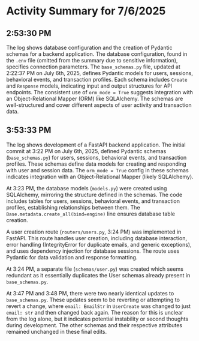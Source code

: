 # Activity Summary for 7/6/2025

## 2:53:30 PM
The log shows database configuration and the creation of Pydantic schemas for a backend application.  The database configuration, found in the `.env` file (omitted from the summary due to sensitive information), specifies connection parameters.  The `base_schemas.py` file, updated at 2:22:37 PM on July 6th, 2025, defines Pydantic models for users, sessions, behavioral events, and transaction profiles.  Each schema includes `Create` and `Response` models, indicating input and output structures for API endpoints.  The consistent use of `orm_mode = True` suggests integration with an Object-Relational Mapper (ORM) like SQLAlchemy.  The schemas are well-structured and cover different aspects of user activity and transaction data.


## 3:53:33 PM
The log shows development of a FastAPI backend application.  The initial commit at 3:22 PM on July 6th, 2025, defined Pydantic schemas (`base_schemas.py`) for users, sessions, behavioral events, and transaction profiles. These schemas define data models for creating and responding with user and session data.  The `orm_mode = True` config in these schemas indicates integration with an Object-Relational Mapper (likely SQLAlchemy).

At 3:23 PM, the database models (`models.py`) were created using SQLAlchemy, mirroring the structure defined in the schemas.  The code includes tables for users, sessions, behavioral events, and transaction profiles, establishing relationships between them.  The `Base.metadata.create_all(bind=engine)` line ensures database table creation.

A user creation route (`routers/users.py`, 3:24 PM) was implemented in FastAPI. This route handles user creation, including database interaction, error handling (IntegrityError for duplicate emails, and generic exceptions), and uses dependency injection for database sessions.  The route uses Pydantic for data validation and response formatting.

At 3:24 PM, a separate file (`schemas/user.py`) was created which seems redundant as it essentially duplicates the User schemas already present in `base_schemas.py`.

At 3:47 PM and 3:48 PM, there were two nearly identical updates to `base_schemas.py`. These updates seem to be reverting or attempting to revert a change, where `email: EmailStr` in `UserCreate` was changed to just `email: str` and then changed back again.  The reason for this is unclear from the log alone, but it indicates potential instability or second thoughts during development.  The other schemas and their respective attributes remained unchanged in these final edits.
